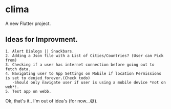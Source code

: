 # clima

A new Flutter project.

## Ideas for Improvment.
    1. Alert Dialogs || Snackbars.
    2. Adding a Json file with a List of Cities/Countries? (User can Pick from)
    3. Checking if a user has internet connection before going out to fetch data.
    4. Navigating user to App Settings on Mobile if location Permissions is set to denied_forever.(Check todo)
       -Should only navigate user if user is using a mobile device *not on web*!.
    5. Test app on webb.

Ok, that's it.. I'm out of idea's (for now...😅).
     
